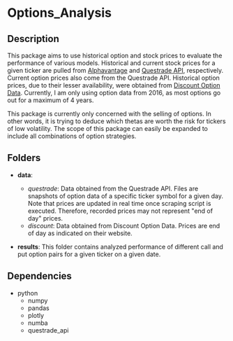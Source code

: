 # Options_Analysis

## Description
This package aims to use historical option and stock prices to evaluate the performance of various models. Historical and current stock prices for a given ticker are pulled from [Alphavantage](https://www.alphavantage.co/) and [Questrade API](https://www.questrade.com/api), respectively. Current option prices also come from the Questrade API. Historical option prices, due to their lesser availability, were obtained from [Discount Option Data]( https://discountoptiondata.com/). Currently, I am only using option data from 2016, as most options go out for a maximum of 4 years.

This package is currently only concerned with the selling of options. In other words, it is trying to deduce which thetas are worth the risk for tickers of low volatility. The scope of this package can easily be expanded to include all combinations of option strategies.

## Folders
- **data**:
  - *questrade*: Data obtained from the Questrade API. Files are snapshots of option data of a specific ticker symbol for a given day. Note that prices are updated in real time once scraping script is executed. Therefore, recorded prices may not represent "end of day" prices.
  - *discount*: Data obtained from Discount Option Data. Prices are end of day as indicated on their website.

- **results**: This folder contains analyzed performance of different call and put option pairs for a given ticker on a given date.


## Dependencies
- python
  - numpy
  - pandas
  - plotly
  - numba
  - questrade_api
